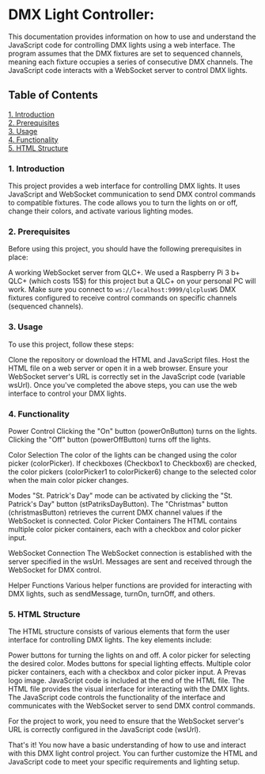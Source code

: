 # DMX Light Controller:

This documentation provides information on how to use and understand the JavaScript code for controlling DMX lights using a web interface. The program assumes that the DMX fixtures are set to sequenced channels, meaning each fixture occupies a series of consecutive DMX channels. The JavaScript code interacts with a WebSocket server to control DMX lights.

## Table of Contents

[1. Introduction](#introduction)<br>
[2. Prerequisites](#prerequisites)<br>
[3. Usage](#usage)<br>
[4. Functionality](#functionality)<br>
[5. HTML Structure](#html-structure)<br>

### 1. Introduction<a name="introduction"></a>

This project provides a web interface for controlling DMX lights. It uses JavaScript and WebSocket communication to send DMX control commands to compatible fixtures. The code allows you to turn the lights on or off, change their colors, and activate various lighting modes.

### 2. Prerequisites<a name="prerequisites"></a>

Before using this project, you should have the following prerequisites in place:

A working WebSocket server from QLC+. We used a Raspberry Pi 3 b+ QLC+ (which costs 15$) for this project but a QLC+ on your personal PC will work.
Make sure you connect to ```ws://localhost:9999/qlcplusWS```
DMX fixtures configured to receive control commands on specific channels (sequenced channels).

### 3. Usage<a name="usage"></a>

To use this project, follow these steps:

Clone the repository or download the HTML and JavaScript files.
Host the HTML file on a web server or open it in a web browser.
Ensure your WebSocket server's URL is correctly set in the JavaScript code (variable wsUrl).
Once you've completed the above steps, you can use the web interface to control your DMX lights.

### 4. Functionality<a name="functionality"></a>

Power Control
Clicking the "On" button (powerOnButton) turns on the lights.
Clicking the "Off" button (powerOffButton) turns off the lights.

Color Selection
The color of the lights can be changed using the color picker (colorPicker).
If checkboxes (Checkbox1 to Checkbox6) are checked, the color pickers (colorPicker1 to colorPicker6) change to the selected color when the main color picker changes.

Modes
"St. Patrick's Day" mode can be activated by clicking the "St. Patrick's Day" button (stPatriksDayButton).
The "Christmas" button (christmasButton) retrieves the current DMX channel values if the WebSocket is connected.
Color Picker Containers
The HTML contains multiple color picker containers, each with a checkbox and color picker input.

WebSocket Connection
The WebSocket connection is established with the server specified in the wsUrl.
Messages are sent and received through the WebSocket for DMX control.

Helper Functions
Various helper functions are provided for interacting with DMX lights, such as sendMessage, turnOn, turnOff, and others.

### 5. HTML Structure<a name="html-structure"></a>

The HTML structure consists of various elements that form the user interface for controlling DMX lights. The key elements include:

Power buttons for turning the lights on and off.
A color picker for selecting the desired color.
Modes buttons for special lighting effects.
Multiple color picker containers, each with a checkbox and color picker input.
A Prevas logo image.
JavaScript code is included at the end of the HTML file.
The HTML file provides the visual interface for interacting with the DMX lights. The JavaScript code controls the functionality of the interface and communicates with the WebSocket server to send DMX control commands.

For the project to work, you need to ensure that the WebSocket server's URL is correctly configured in the JavaScript code (wsUrl).

That's it! You now have a basic understanding of how to use and interact with this DMX light control project. You can further customize the HTML and JavaScript code to meet your specific requirements and lighting setup.
